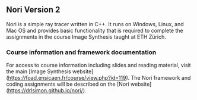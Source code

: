 ## Nori Version 2

Nori is a simple ray tracer written in C++. It runs on Windows, Linux, and
Mac OS and provides basic functionality that is required to complete the
assignments in the course Image Synthesis taught at ETH Zürich.

### Course information and framework documentation

For access to course information including slides and reading material, visit the main [Image Synthesis website] (https://foad.ensicaen.fr/course/view.php?id=119). The Nori framework and coding assignments will be described on the [Nori website] (https://drlsimon.github.io/nori/).
